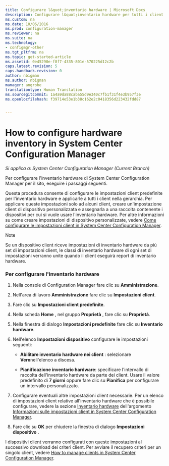 ```yaml
---
title: Configurare l&quot;inventario hardware | Microsoft Docs
description: Configurare l&quot;inventario hardware per tutti i client o per una raccolta in System Center Configuration Manager.
ms.custom: na
ms.date: 10/06/2016
ms.prod: configuration-manager
ms.reviewer: na
ms.suite: na
ms.technology:
- configmgr-other
ms.tgt_pltfrm: na
ms.topic: get-started-article
ms.assetid: 0e45290e-f8f7-4335-801e-570225d12c2b
caps.latest.revision: 5
caps.handback.revision: 0
author: nbigman
ms.author: nbigman
manager: angrobe
translationtype: Human Translation
ms.sourcegitcommit: 1a4a9da88caba55d9e340c7fb1f31f4e3b957f3e
ms.openlocfilehash: f39714e53e1b38c162e2c0418356d223432fdd87


---
```

# <a name="how-to-configure-hardware-inventory-in-system-center-configuration-manager"></a>How to configure hardware inventory in System Center Configuration Manager

*Si applica a: System Center Configuration Manager (Current Branch)*

Per configurare l'inventario hardware di System Center Configuration Manager per il sito, eseguire i passaggi seguenti.  

 Questa procedura consente di configurare le impostazioni client predefinite per l'inventario hardware e applicarle a tutti i client nella gerarchia. Per applicare queste impostazioni solo ad alcuni client, creare un'impostazione client di dispositivo personalizzata e assegnarla a una raccolta contenente i dispositivi per cui si vuole usare l'inventario hardware. Per altre informazioni su come creare impostazioni di dispositivo personalizzate, vedere [Come configurare le impostazioni client in System Center Configuration Manager](../../../../core/clients/deploy/configure-client-settings.md).  

> [!NOTE]  
>  Se un dispositivo client riceve impostazioni di inventario hardware da più set di impostazioni client, le classi di inventario hardware di ogni set di impostazioni verranno unite quando il client eseguirà report di inventario hardware.  

### <a name="to-configure-hardware-inventory"></a>Per configurare l'inventario hardware  

1.  Nella console di Configuration Manager fare clic su **Amministrazione**.  

2.  Nell'area di lavoro **Amministrazione** fare clic su **Impostazioni client**.  

3.  Fare clic su **Impostazioni client predefinite**.  

4.  Nella scheda **Home** , nel gruppo **Proprietà** , fare clic su **Proprietà**.  

5.  Nella finestra di dialogo **Impostazioni predefinite** fare clic su **Inventario hardware**.  

6.  Nell'elenco **Impostazioni dispositivo** configurare le impostazioni seguenti:  

    -   **Abilitare inventario hardware nei client** : selezionare **Vero**nell'elenco a discesa.  

    -   **Pianificazione inventario hardware**: specificare l'intervallo di raccolta dell'inventario hardware da parte dei client. Usare il valore predefinito di **7 giorni** oppure fare clic su **Pianifica** per configurare un intervallo personalizzato.  

7.  Configurare eventuali altre impostazioni client necessarie. Per un elenco di impostazioni client relative all'inventario hardware che è possibile configurare, vedere la sezione [Inventario hardware](../../../../core/clients/deploy/about-client-settings.md#hardware-inventory) dell'argomento [Informazioni sulle impostazioni client in System Center Configuration Manager](../../../../core/clients/deploy/about-client-settings.md).  

8.  Fare clic su **OK** per chiudere la finestra di dialogo **Impostazioni dispositivo** .  

 I dispositivi client verranno configurati con queste impostazioni al successivo download dei criteri client. Per avviare il recupero criteri per un singolo client, vedere [How to manage clients in System Center Configuration Manager](../../../../core/clients/manage/manage-clients.md).  



<!--HONumber=Dec16_HO3-->


